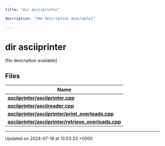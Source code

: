 ```yaml
---
title: "dir asciiprinter"

description: "[No description available]"

---
```


# dir asciiprinter

[No description available]

## Files

| Name           |
| -------------- |
| **[asciiprinter/asciiprinter.cpp](/documentation/code/files/asciiprinter_8cpp/#file-asciiprinter-asciiprinter-cpp)**  |
| **[asciiprinter/asciireader.cpp](/documentation/code/files/asciireader_8cpp/#file-asciiprinter-asciireader-cpp)**  |
| **[asciiprinter/asciiprinter/print_overloads.cpp](/documentation/code/files/asciiprinter_2print__overloads_8cpp/#file-asciiprinter-asciiprinter-print-overloads-cpp)**  |
| **[asciiprinter/asciiprinter/retrieve_overloads.cpp](/documentation/code/files/asciiprinter_2retrieve__overloads_8cpp/#file-asciiprinter-asciiprinter-retrieve-overloads-cpp)**  |






-------------------------------

Updated on 2024-07-18 at 13:53:33 +0000
